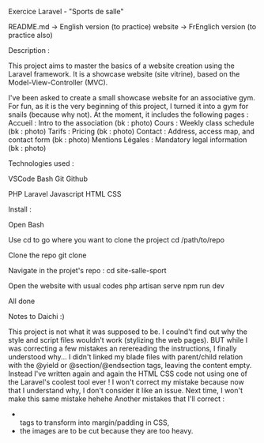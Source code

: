 Exercice Laravel - "Sports de salle"


README.md -> English version (to practice)
website -> FrEnglich version (to practice also)


Description :

This project aims to master the basics of a website creation using the Laravel framework. It is a showcase website (site vitrine), based on the Model-View-Controller (MVC).

I've been asked to create a small showcase website for an associative gym. For fun, as it is the very beginning of this project, I turned it into a gym for snails (because why not). At the moment, it includes the following pages :
Accueil : Intro to the association (bk : photo)
Cours : Weekly class schedule (bk : photo)
Tarifs : Pricing (bk : photo)
Contact : Address, access map, and contact form (bk : photo)
Mentions Légales : Mandatory legal information (bk : photo)


Technologies used :

VSCode
Bash
Git
Github

PHP Laravel
Javascript
HTML CSS


Install :

Open Bash

Use cd to go where you want to clone the project
cd /path/to/repo

Clone the repo
git clone <repository-url>

Navigate in the projet's repo :
cd site-salle-sport

Open the website with usual codes 
php artisan serve
npm run dev

All done


Notes to Daichi :)

This project is not what it was supposed to be. I coulnd't find out why the style and script files wouldn't work (stylizing the web pages). BUT while I was correcting a few mistakes an rerereading the instructions, I finally understood why... I didn't linked my blade files with parent/child relation with the @yield or @section/@endsection tags, leaving the content empty. Instead I've written again and again the HTML CSS code not using one of the Laravel's coolest tool ever ! I won't correct my mistake because now that I understand why, I don't consider it like an issue. Next time, I won't make this same mistake hehehe
Another mistakes that I'll correct : 
- <br> tags to transform into margin/padding in CSS,
- the images are to be cut because they are too heavy.